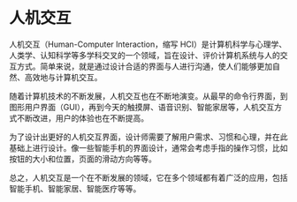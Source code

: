 # 人机交互
人机交互（Human-Computer Interaction，缩写 HCI）是计算机科学与心理学、人类学、认知科学等多学科交叉的一个领域，旨在设计、评价计算机系统与人的交互方式。简单来说，就是通过设计合适的界面与人进行沟通，使人们能够更加自然、高效地与计算机交互。

随着计算机技术的不断发展，人机交互也在不断地演变。从最早的命令行界面，到图形用户界面（GUI），再到今天的触摸屏、语音识别、智能家居等，人机交互方式不断改进，用户的体验也在不断提高。

为了设计出更好的人机交互界面，设计师需要了解用户需求、习惯和心理，并在此基础上进行设计。像一些智能手机的界面设计，通常会考虑手指的操作习惯，比如按钮的大小和位置，页面的滑动方向等等。

总之，人机交互是一个在不断发展的领域，它在多个领域都有着广泛的应用，包括智能手机、智能家居、智能医疗等等。